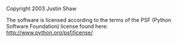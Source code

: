 Copyright 2003 Justin Shaw

The software is licensed according to the terms of the PSF (Python Software Foundation) license found here: http://www.python.org/psf/license/